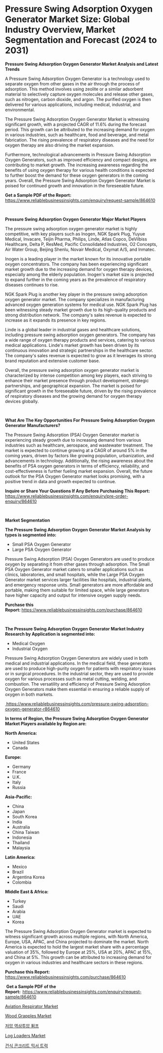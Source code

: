 <p><h1>Pressure Swing Adsorption Oxygen Generator Market Size: Global Industry Overview, Market Segmentation and Forecast (2024 to 2031)</h1></p><p><strong>Pressure Swing Adsorption Oxygen Generator Market Analysis and Latest Trends</strong></p>
<p><p>A Pressure Swing Adsorption Oxygen Generator is a technology used to separate oxygen from other gases in the air through the process of adsorption. This method involves using zeolite or a similar adsorbent material to selectively capture oxygen molecules and release other gases, such as nitrogen, carbon dioxide, and argon. The purified oxygen is then delivered for various applications, including medical, industrial, and environmental.</p><p>The Pressure Swing Adsorption Oxygen Generator Market is witnessing significant growth, with a projected CAGR of 11.6% during the forecast period. This growth can be attributed to the increasing demand for oxygen in various industries, such as healthcare, food and beverage, and metal fabrication. The rising prevalence of respiratory diseases and the need for oxygen therapy are also driving the market expansion.</p><p>Furthermore, technological advancements in Pressure Swing Adsorption Oxygen Generators, such as improved efficiency and compact designs, are contributing to market growth. The increasing awareness regarding the benefits of using oxygen therapy for various health conditions is expected to further boost the demand for these oxygen generators in the coming years. Overall, the Pressure Swing Adsorption Oxygen Generator Market is poised for continued growth and innovation in the foreseeable future.</p></p>
<p><strong>Get a Sample PDF of the Report:&nbsp;</strong> <a href="https://www.reliablebusinessinsights.com/enquiry/request-sample/864610">https://www.reliablebusinessinsights.com/enquiry/request-sample/864610</a></p>
<p>&nbsp;</p>
<p><strong>Pressure Swing Adsorption Oxygen Generator Major Market Players</strong></p>
<p><p>The pressure swing adsorption oxygen generator market is highly competitive, with key players such as Inogen, NGK Spark Plug, Yuyue Medical, Invacare, Teijin Pharma, Philips, Linde, Atlas Copco, DeVilbiss Healthcare, Delta P, ResMed, Pacific Consolidated Industries, O2 Concepts, Air Water Group, Beijing Shenlu, Novair Medical, Oxymat A/S, and Inmatec.</p><p>Inogen is a leading player in the market known for its innovative portable oxygen concentrators. The company has been experiencing significant market growth due to the increasing demand for oxygen therapy devices, especially among the elderly population. Inogen's market size is projected to expand further in the coming years as the prevalence of respiratory diseases continues to rise.</p><p>NGK Spark Plug is another key player in the pressure swing adsorption oxygen generator market. The company specializes in manufacturing advanced oxygen generation systems for medical use. NGK Spark Plug has been witnessing steady market growth due to its high-quality products and strong distribution network. The company's sales revenue is expected to increase as it expands its presence in key regions.</p><p>Linde is a global leader in industrial gases and healthcare solutions, including pressure swing adsorption oxygen generators. The company has a wide range of oxygen therapy products and services, catering to various medical applications. Linde's market growth has been driven by its continuous innovation and strategic partnerships in the healthcare sector. The company's sales revenue is expected to grow as it leverages its strong brand reputation and extensive customer base.</p><p>Overall, the pressure swing adsorption oxygen generator market is characterized by intense competition among key players, each striving to enhance their market presence through product development, strategic partnerships, and geographical expansion. The market is poised for significant growth in the foreseeable future, driven by the rising prevalence of respiratory diseases and the growing demand for oxygen therapy devices globally.</p></p>
<p>&nbsp;</p>
<p><strong>What Are The Key Opportunities For Pressure Swing Adsorption Oxygen Generator Manufacturers?</strong></p>
<p><p>The Pressure Swing Adsorption (PSA) Oxygen Generator market is experiencing steady growth due to increasing demand from various industries such as healthcare, aerospace, and wastewater treatment. The market is expected to continue growing at a CAGR of around 5% in the coming years, driven by factors like growing population, urbanization, and advancements in technology. Additionally, the rising awareness about the benefits of PSA oxygen generators in terms of efficiency, reliability, and cost-effectiveness is further fueling market expansion. Overall, the future outlook for the PSA Oxygen Generator market looks promising, with a positive trend in data and growth expected to continue.</p></p>
<p><strong>Inquire or Share Your Questions If Any Before Purchasing This Report:</strong> <a href="https://www.reliablebusinessinsights.com/enquiry/pre-order-enquiry/864610">https://www.reliablebusinessinsights.com/enquiry/pre-order-enquiry/864610</a></p>
<p>&nbsp;</p>
<p><strong>Market Segmentation</strong></p>
<p><strong>The Pressure Swing Adsorption Oxygen Generator Market Analysis by types is segmented into:</strong></p>
<p><ul><li>Small PSA Oxygen Generator</li><li>Large PSA Oxygen Generator</li></ul></p>
<p><p>Pressure Swing Adsorption (PSA) Oxygen Generators are used to produce oxygen by separating it from other gases through adsorption. The Small PSA Oxygen Generator market caters to smaller applications such as clinics, laboratories, and small hospitals, while the Large PSA Oxygen Generator market services larger facilities like hospitals, industrial plants, and emergency response units. Small generators are more affordable and portable, making them suitable for limited space, while large generators have higher capacity and output for intensive oxygen supply needs.</p></p>
<p><strong>Purchase this Report:&nbsp;</strong><a href="https://www.reliablebusinessinsights.com/purchase/864610">https://www.reliablebusinessinsights.com/purchase/864610</a></p>
<p>&nbsp;</p>
<p><strong>The Pressure Swing Adsorption Oxygen Generator Market Industry Research by Application is segmented into:</strong></p>
<p><ul><li>Medical Oxygen</li><li>Industrial Oxygen</li></ul></p>
<p><p>Pressure Swing Adsorption Oxygen Generators are widely used in both medical and industrial applications. In the medical field, these generators are used to produce high-purity oxygen for patients with respiratory issues or in surgical procedures. In the industrial sector, they are used to provide oxygen for various processes such as metal cutting, welding, and combustion. The versatility and efficiency of Pressure Swing Adsorption Oxygen Generators make them essential in ensuring a reliable supply of oxygen in both markets.</p></p>
<p><a href="https://www.reliablebusinessinsights.com/pressure-swing-adsorption-oxygen-generator-r864610">&nbsp;https://www.reliablebusinessinsights.com/pressure-swing-adsorption-oxygen-generator-r864610</a></p>
<p><strong>In terms of Region, the Pressure Swing Adsorption Oxygen Generator Market Players available by Region are:</strong></p>
<p>
    <p> <strong> North America: </strong>
        <ul>
            <li>United States</li>
            <li>Canada</li>
        </ul>
        </p> 
    <p> <strong> Europe: </strong>
        <ul>
            <li>Germany</li>
            <li>France</li>
            <li>U.K.</li>
            <li>Italy</li>
            <li>Russia</li>
        </ul>
        </p> 
    <p> <strong> Asia-Pacific: </strong>
        <ul>
            <li>China</li>
            <li>Japan</li>
            <li>South Korea</li>
            <li>India</li>
            <li>Australia</li>
            <li>China Taiwan</li>
            <li>Indonesia</li>
            <li>Thailand</li>
            <li>Malaysia</li>
        </ul>
        </p> 
    <p> <strong> Latin America: </strong>
        <ul>
            <li>Mexico</li>
            <li>Brazil</li>
            <li>Argentina Korea</li>
            <li>Colombia</li>
        </ul>
        </p> 
    <p> <strong> Middle East & Africa: </strong>
        <ul>
            <li>Turkey</li>
            <li>Saudi</li>
            <li>Arabia</li>
            <li>UAE</li>
            <li>Korea</li>
        </ul>
    </p>
    </p>
<p><p>The Pressure Swing Adsorption Oxygen Generator market is expected to witness significant growth across multiple regions, with North America, Europe, USA, APAC, and China projected to dominate the market. North America is expected to hold the largest market share with a percentage valuation of 35%, followed by Europe at 25%, USA at 20%, APAC at 15%, and China at 5%. This growth can be attributed to increasing demand for oxygen in various industries and healthcare sectors in these regions.</p></p>
<p><strong>Purchase this Report: </strong><a href="https://www.reliablebusinessinsights.com/purchase/864610">https://www.reliablebusinessinsights.com/purchase/864610</a></p>
<p>&nbsp;<strong>Get a Sample PDF of the Report:&nbsp;&nbsp;</strong><a href="https://www.reliablebusinessinsights.com/enquiry/request-sample/864610">https://www.reliablebusinessinsights.com/enquiry/request-sample/864610</a></p>
<p><strong></strong></p>
<p><p><a href="https://issuu.com/reportprime-2/docs/aviation-respirator-market-size-2030.pptx">Aviation Respirator Market</a></p><p><a href="https://github.com/mdhefjumiah/Market-Research-Report-List-1/blob/main/wood-grapples-market.md">Wood Grapples Market</a></p><p><a href="https://github.com/rsg307664904/Market-Research-Report-List-2/blob/main/2736879167403.md">저압 역삼투압 펌프</a></p><p><a href="https://github.com/wrwgzwbr35/Market-Research-Report-List-1/blob/main/log-loaders-market.md">Log Loaders Market</a></p><p><a href="https://github.com/muchswr/Market-Research-Report-List-1/blob/main/1396592167402.md">건식 콘크리트 믹서 트럭</a></p></p>